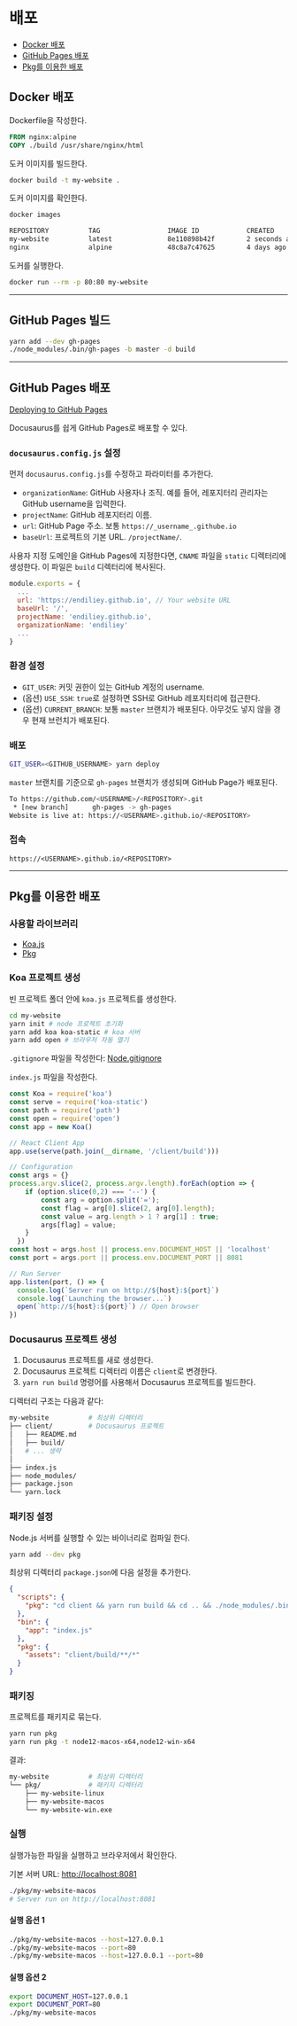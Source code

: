 # 배포

- [Docker 배포](#docker-배포)
- [GitHub Pages 배포](#github-pages-배포)
- [Pkg를 이용한 배포](#pkg를-이용한-배포)

## Docker 배포

Dockerfile을 작성한다.

```Dockerfile
FROM nginx:alpine
COPY ./build /usr/share/nginx/html
```

도커 이미지를 빌드한다.

```bash
docker build -t my-website .
```

도커 이미지를 확인한다.

```bash
docker images

REPOSITORY          TAG                 IMAGE ID            CREATED             SIZE
my-website          latest              8e110898b42f        2 seconds ago       22.5MB
nginx               alpine              48c8a7c47625        4 days ago          21.8MB
```

도커를 실행한다.

```bash
docker run --rm -p 80:80 my-website
```

---

## GitHub Pages 빌드

```bash
yarn add --dev gh-pages
./node_modules/.bin/gh-pages -b master -d build
```

---

## GitHub Pages 배포

[Deploying to GitHub Pages](https://v2.docusaurus.io/docs/deployment#deploying-to-github-pages)

Docusaurus를 쉽게 GitHub Pages로 배포할 수 있다.

### `docusaurus.config.js` 설정

먼저 `docusaurus.config.js`를 수정하고 파라미터를 추가한다.

- `organizationName`: GitHub 사용자나 조직. 예를 들어, 레포지터리 관리자는 GitHub username을 입력한다.
- `projectName`: GitHub 레포지터리 이름.
- `url`: GitHub Page 주소. 보통 `https://_username_.githube.io`
- `baseUrl`: 프로젝트의 기본 URL. `/projectName/`.

사용자 지정 도메인을 GitHub Pages에 지정한다면, `CNAME` 파일을 `static` 디렉터리에 생성한다. 이 파일은 `build` 디렉터리에 복사된다.

```js
module.exports = {
  ...
  url: 'https://endiliey.github.io', // Your website URL
  baseUrl: '/',
  projectName: 'endiliey.github.io',
  organizationName: 'endiliey'
  ...
}
```

### 환경 설정

- `GIT_USER`: 커밋 권한이 있는 GitHub 계정의 username.
- (옵션) `USE_SSH`: `true`로 설정하면 SSH로 GitHub 레포지터리에 접근한다.
- (옵션) `CURRENT_BRANCH`: 보통 `master` 브랜치가 배포된다. 아무것도 넣지 않을 경우 현재 브런치가 배포된다.

### 배포

```bash
GIT_USER=<GITHUB_USERNAME> yarn deploy
```

`master` 브랜치를 기준으로 `gh-pages` 브랜치가 생성되며 GitHub Page가 배포된다.

```bash
To https://github.com/<USERNAME>/<REPOSITORY>.git
 * [new branch]      gh-pages -> gh-pages
Website is live at: https://<USERNAME>.github.io/<REPOSITORY>
```

### 접속

`https://<USERNAME>.github.io/<REPOSITORY>`

---

## Pkg를 이용한 배포

### 사용할 라이브러리

- [Koa.js](https://koajs.com/)
- [Pkg](https://github.com/zeit/pkg)

### Koa 프로젝트 생성

빈 프로젝트 폴더 안에 `koa.js` 프로젝트를 생성한다.

```bash
cd my-website
yarn init # node 프로젝트 초기화
yarn add koa koa-static # koa 서버
yarn add open # 브라우저 자동 열기
```

`.gitignore` 파일을 작성한다: [Node.gitignore](Node.gitignore)

`index.js` 파일을 작성한다.

```javascript
const Koa = require('koa')
const serve = require('koa-static')
const path = require('path')
const open = require('open')
const app = new Koa()

// React Client App
app.use(serve(path.join(__dirname, '/client/build')))

// Configuration
const args = {}
process.argv.slice(2, process.argv.length).forEach(option => {
    if (option.slice(0,2) === '--') {
        const arg = option.split('=');
        const flag = arg[0].slice(2, arg[0].length);
        const value = arg.length > 1 ? arg[1] : true;
        args[flag] = value;
    }
  })
const host = args.host || process.env.DOCUMENT_HOST || 'localhost' 
const port = args.port || process.env.DOCUMENT_PORT || 8081

// Run Server
app.listen(port, () => {
  console.log(`Server run on http://${host}:${port}`)
  console.log(`Launching the browser...`)
  open(`http://${host}:${port}`) // Open browser
})
```

### Docusaurus 프로젝트 생성

1. Docusaurus 프로젝트를 새로 생성한다.  
1. Docusaurus 프로젝트 디렉터리 이름은 `client`로 변경한다.  
1. `yarn run build` 명령어를 사용해서 Docusaurus 프로젝트를 빌드한다.

디렉터리 구조는 다음과 같다: 

```bash
my-website          # 최상위 디렉터리
├── client/         # Docusaurus 프로젝트
│   ├── README.md
│   ├── build/
│   # ... 생략
│
├── index.js
├── node_modules/
├── package.json
└── yarn.lock
```

### 패키징 설정

Node.js 서버를 실행할 수 있는 바이너리로 컴파일 한다.

```bash
yarn add --dev pkg
```

최상위 디렉터리 `package.json`에 다음 설정을 추가한다.

```json
{
  "scripts": {
    "pkg": "cd client && yarn run build && cd .. && ./node_modules/.bin/pkg . --out-path pkg"
  },
  "bin": {
    "app": "index.js"
  },
  "pkg": {
    "assets": "client/build/**/*"
  }
}
```

### 패키징

프로젝트를 패키지로 묶는다.

```bash
yarn run pkg
yarn run pkg -t node12-macos-x64,node12-win-x64
```

결과:

```bash
my-website          # 최상위 디렉터리
└── pkg/            # 패키지 디렉터리
    ├── my-website-linux
    ├── my-website-macos
    └── my-website-win.exe
```

### 실행

실행가능한 파일을 실행하고 브라우저에서 확인한다.

기본 서버 URL: [http://localhost:8081](http://localhost:8081)

```bash
./pkg/my-website-macos
# Server run on http://localhost:8081
```

#### 실행 옵션 1

```bash
./pkg/my-website-macos --host=127.0.0.1
./pkg/my-website-macos --port=80
./pkg/my-website-macos --host=127.0.0.1 --port=80
```

#### 실행 옵션 2

```bash
export DOCUMENT_HOST=127.0.0.1
export DOCUMENT_PORT=80
./pkg/my-website-macos
```